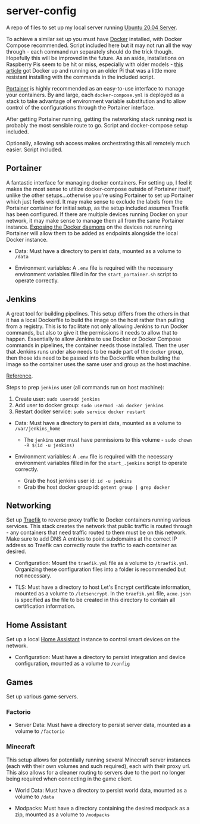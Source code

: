 # server-config

A repo of files to set up my local server running [Ubuntu 20.04 Server](https://ubuntu.com/server/docs/installation).

To achieve a similar set up you must have [Docker](https://docs.docker.com/get-docker/) installed, with Docker Compose recommended. Script included here but it may not run all the way through - each command run separately should do the trick though. Hopefully this will be improved in the future. As an aside, installations on Raspberry Pis seem to be hit or miss, especially with older models - [this article](https://withblue.ink/2019/07/13/yes-you-can-run-docker-on-raspbian.html#:~:text=Turns%20out%20there's%20plenty%20of,can%20also%20install%20Docker%20Compose.) got Docker up and running on an older Pi that was a little more resistant installing with the commands in the included script.

[Portainer](https://www.portainer.io/) is highly recommended as an easy-to-use interface to manage your containers. By and large, each ```docker-compose.yml``` is deployed as a stack to take advantage of environment variable substitution and to allow control of the configurations through the Portainer interface.

After getting Portainer running, getting the networking stack running next is probably the most sensible route to go. Script and docker-compose setup included.

Optionally, allowing ssh access makes orchestrating this all remotely much easier. Script included.

## Portainer

A fantastic interface for managing docker containers. For setting up, I feel it makes the most sense to utilize docker-compose outside of Portainer itself, unlike the other setups...otherwise you're using Portainer to set up Portainer which just feels weird. It may make sense to exclude the labels from the Portainer container for initial setup, as the setup included assumes Traefik has been configured. If there are multiple devices running Docker on your network, it may make sense to manage them all from the same Portainer instance. [Exposing the Docker daemons](https://stackoverflow.com/questions/40591356/enable-docker-remote-api-raspberry-pi-raspbian/40609248#40609248) on the devices not running Portainer will allow them to be added as endpoints alongside the local Docker instance.

* Data: Must have a directory to persist data, mounted as a volume to ```/data```

* Environment variables: A ```.env``` file is required with the necessary environment variables filled in for the ```start_portainer.sh``` script to operate correctly.

## Jenkins

A great tool for building pipelines. This setup differs from the others in that it has a local Dockerfile to build the image on the host rather than pulling from a registry. This is to facilitate not only allowing Jenkins to run Docker commands, but also to give it the permissions it needs to allow that to happen. Essentially to allow Jenkins to use Docker or Docker Compose commands in pipelines, the container needs those installed. Then the user that Jenkins runs under also needs to be made part of the ```docker``` group, then those ids need to be passed into the Dockerfile when building the image so the container uses the same user and group as the host machine.

[Reference](https://itnext.io/docker-inside-docker-for-jenkins-d906b7b5f527).

Steps to prep ```jenkins``` user (all commands run on host machine):

1. Create user: ```sudo useradd jenkins```
2. Add user to docker group: ```sudo usermod -aG docker jenkins```
3. Restart docker service: ```sudo service docker restart```

* Data: Must have a directory to persist data, mounted as a volume to ```/var/jenkins_home```

  * The ```jenkins``` user must have permissions to this volume - ```sudo chown -R $(id -u jenkins)```

* Environment variables: A ```.env``` file is required with the necessary environment variables filled in for the ```start_.jenkins``` script to operate correctly.
  * Grab the host jenkins user id: ```id -u jenkins```
  * Grab the host docker group id: ```getent group | grep docker```

## Networking

Set up [Traefik](https://doc.traefik.io/traefik/) to reverse proxy traffic to Docker containers running various services. This stack creates the network that public traffic is routed through - any containers that need traffic routed to them must be on this network. Make sure to add DNS A entries to point subdomains at the correct IP address so Traefik can correctly route the traffic to each container as desired.

* Configuration: Mount the ```traefik.yml``` file as a volume to ```/traefik.yml```. Organizing these configuration files into a folder is recommended but not necessary.

* TLS: Must have a directory to host Let's Encrypt certificate information, mounted as a volume to ```/letsencrypt```. In the ```traefik.yml``` file, ```acme.json``` is specified as the file to be created in this directory to contain all certification information.

## Home Assistant

Set up a local [Home Assistant](https://www.home-assistant.io/) instance to control smart devices on the network.

* Configuration: Must have a directory to persist integration and device configuration, mounted as a volume to ```/config```

## Games

Set up various game servers.

### Factorio

* Server Data: Must have a directory to persist server data, mounted as a volume to ```/factorio```

### Minecraft

This setup allows for potentially running several Minecraft server instances (each with their own volumes and such required), each with their proxy url. This also allows for a cleaner routing to servers due to the port no longer being required when connecting in the game client.

* World Data: Must have a directory to persist world data, mounted as a volume to ```/data```

* Modpacks: Must have a directory containing the desired modpack as a zip, mounted as a volume to ```/modpacks```
